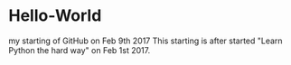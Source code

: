 # Hello-World
my starting of GitHub on Feb 9th 2017
This starting is after started "Learn Python the hard way" on Feb 1st 2017.
